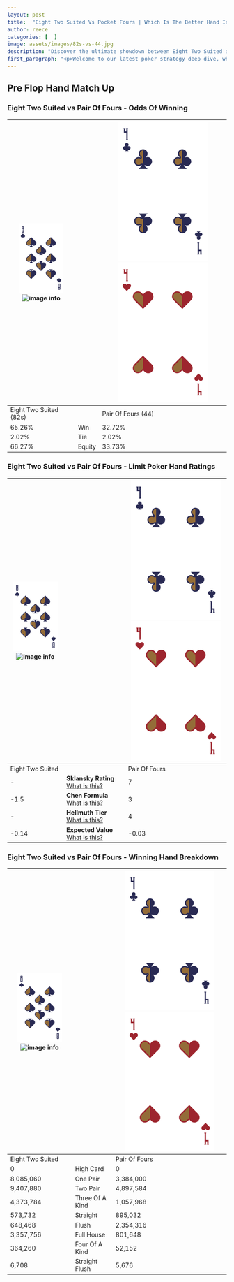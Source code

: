 ```yaml
---
layout: post
title:  "Eight Two Suited Vs Pocket Fours | Which Is The Better Hand In Poker? A Complete Guide"
author: reece
categories: [  ]
image: assets/images/82s-vs-44.jpg
description: "Discover the ultimate showdown between Eight Two Suited and Pair Of Fours in poker! Uncover the odds, strategies, and scenarios where one hand triumphs over the other. Get ready to up your poker game with this thrilling analysis."
first_paragraph: "<p>Welcome to our latest poker strategy deep dive, where we're pitting two distinct hands against each other in a high-stakes showdown: Eight Two Suited vs Pair Of Fours.</p><p>In the dynamic world of poker, every decision counts, and knowing which hand holds the upper hand is key to your success at the table.</p><p>In this article, we'll dissect these two hands, explore the scenarios where one dominates the other, and equip you with the knowledge to make strategic choices that can tip the odds in your favor.</p><p>Get ready to unravel the intriguing dynamics of these poker hands and elevate your game to new heights.</p>"
---
```




[comment]: # (sp0)

## Pre Flop Hand Match Up

<div class="table hand-ratings" markdown="1"> 



### Eight Two Suited vs Pair Of Fours - Odds Of Winning


    
| ![image info](assets/images/hand1/8.png) ![image info](assets/images/hand1/2s.png) |  | ![image info](assets/images/hand2/4.png) ![image info](assets/images/hand2/4o.png) |
| -------- | -------- | -------- |
| Eight Two Suited (82s) |  | Pair Of Fours (44) |
| 65.26% | Win | 32.72% |
| 2.02% | Tie | 2.02% |
| 66.27% | Equity | 33.73% |




[comment]: # (sp1)



### Eight Two Suited vs Pair Of Fours - Limit Poker Hand Ratings


    
| ![image info](assets/images/hand1/8.png) ![image info](assets/images/hand1/2s.png) |  | ![image info](assets/images/hand2/4.png) ![image info](assets/images/hand2/4o.png) |
| -------- | -------- | -------- |
| Eight Two Suited |  | Pair Of Fours |
| - | **Sklansky Rating** [What is this?](/sklansky-rating-explained) | 7 |
| -1.5 | **Chen Formula** [What is this?](/chen-formula-explained) | 3 |
| - | **Hellmuth Tier** [What is this?](/Hellmuth-tier-explained) | 4 |
| -0.14 | **Expected Value** [What is this?](/expected-value-explained) | -0.03 |




[comment]: # (sp2)



### Eight Two Suited vs Pair Of Fours - Winning Hand Breakdown


    
| ![image info](assets/images/hand1/8.png) ![image info](assets/images/hand1/2s.png) |  | ![image info](assets/images/hand2/4.png) ![image info](assets/images/hand2/4o.png) |
| -------- | -------- | -------- |
| Eight Two Suited |  | Pair Of Fours |
| 0 | High Card | 0 |
| 8,085,060 | One Pair | 3,384,000 |
| 9,407,880 | Two Pair | 4,897,584 |
| 4,373,784 | Three Of A Kind | 1,057,968 |
| 573,732 | Straight | 895,032 |
| 648,468 | Flush | 2,354,316 |
| 3,357,756 | Full House | 801,648 |
| 364,260 | Four Of A Kind | 52,152 |
| 6,708 | Straight Flush | 5,676 |




[comment]: # (sp3)



</div>

[comment]: # (sp4)



[comment]: # (sp5)

